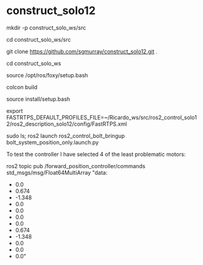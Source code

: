 # construct_solo12

mkdir -p construct_solo_ws/src

cd construct_solo_ws/src

git clone https://github.com/sgmurray/construct_solo12.git .

cd construct_solo_ws

source /opt/ros/foxy/setup.bash

colcon build

source install/setup.bash

export FASTRTPS_DEFAULT_PROFILES_FILE=~/Ricardo_ws/src/ros2_control_solo12/ros2_description_solo12/config/FastRTPS.xml

sudo ls; ros2 launch ros2_control_bolt_bringup bolt_system_position_only.launch.py

To test the controller I have selected 4 of the least problematic motors:

ros2 topic pub /forward_position_controller/commands std_msgs/msg/Float64MultiArray "data:
- 0.0
- 0.674
- -1.348
- 0.0
- 0.0
- 0.0
- 0.0
- 0.674
- -1.348
- 0.0
- 0.0
- 0.0"
